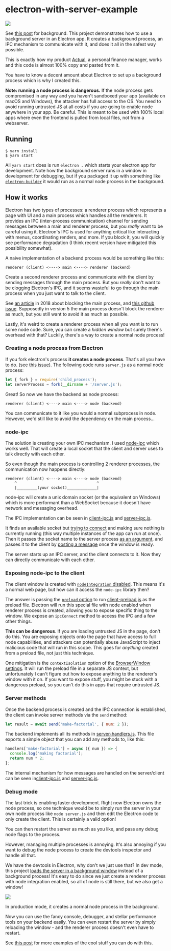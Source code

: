 # electron-with-server-example

![](http://jlongster.com/s/upload/ef77cefd-5ba9-47cd-9ddc-0c13af66a9d5.png)

See [this post](https://jlongster.com/secret-of-good-electron-apps) for background. This project demonstrates how to use a background server in an Electron app. It creates a background process, an IPC mechanism to communicate with it, and does it all in the safest way possible.

This is exactly how my product [Actual](https://actualbudget.com/), a personal finance manager, works and this code is almost 100% copy and pasted from it.

You have to know a decent amount about Electron to set up a background process which is why I created this.

**Note: running a node process is dangerous.** If the node process gets compromised in any way and you haven't sandboxed your app (available on macOS and Windows), the attacker has full access to the OS. You need to avoid running untrusted JS at all costs if you are going to enable node anywhere in your app. Be careful. This is meant to be used with 100% local apps where even the frontend is pulled from local files, not from a webserver.

## Running

```
$ yarn install
$ yarn start
```

All `yarn start` does is run `electron .` which starts your electron app for development. Note how the background server runs in a window in development for debugging, but if you packaged it up with something like [`electron-builder`](https://www.electron.build/) it would run as a normal node process in the background.

## How it works

Electron has two types of processes: a renderer process which represents a page with UI and a main process which handles all the renderers. It provides an IPC (inter-process communication) channel for sending messages between a main and renderer process, but you _really_ want to be careful using it. Electron's IPC is used for anything critical like interacting with menus, coordinating renders, and more. If you block it, you will quickly see performance degradation (I think recent version have mitigated this possibility somewhat).

A naive implementation of a backend process would be something like this:

```
renderer (client) <----> main <----> renderer (backend)
```

Create a second renderer process and communicate with the client by sending messages through the main process. But you _really_ don't want to be clogging Electron's IPC, and it seems wasteful to go through the main process when you just want to talk to the client.

See [an article](https://medium.com/actualbudget/the-horror-of-blocking-electrons-main-process-351bf11a763c) in 2018 about blocking the main process, and [this github issue](https://github.com/electron/electron/issues/12098). Supposedly in version 5 the main process doesn't block the renderer as much, but you still want to avoid it as much as possible.

Lastly, it's weird to create a renderer process when all you want is to run some node code. Sure, you can create a _hidden window_ but surely there's overhead with that? Luckily, there's a way to create a normal node process!

### Creating a node process from Electron

If you fork electron's process **it creates a node process**. That's all you have to do. (see [this issue](https://github.com/electron/electron/issues/6656)). The following code runs `server.js` as a normal node process:

```js
let { fork } = require('child_process');
let serverProcess = fork(__dirname + '/server.js');
```

Great! So now we have the backend as node process:

```
renderer (client) <----> main <----> node (backend)
```

You can communicate to it like you would a normal subprocess in node. However, we'd still like to avoid the dependency on the main process...

### node-ipc

The solution is creating your own IPC mechanism. I used [node-ipc](https://www.npmjs.com/package/node-ipc) which works well. That will create a local socket that the client and server uses to talk directly with each other.

So even though the main process is controlling 2 renderer processes, the communication now happens directly:

```
renderer (client) <----> main <----> node (backend)
    ^                                   ^
    |_________(your socket)_____________|
```

node-ipc will create a unix domain socket (or the equivalent on Windows) which is more performant than a WebSocket because it doesn't have network and messaging overhead.

The IPC implementation can be seen in [client-ipc.js](https://github.com/jlongster/electron-with-server-example/blob/master/client-ipc.js) and [server-ipc.js](https://github.com/jlongster/electron-with-server-example/blob/master/server-ipc.js).

It finds an available socket but [trying to connect](https://github.com/jlongster/electron-with-server-example/blob/master/find-open-socket.js) and making sure nothing is currently running (this way multiple instances of the app can run at once). Then it passes the socket name to the server process [as an argument](https://github.com/jlongster/electron-with-server-example/blob/ce2905cb9f018a81db83db193dbd7fd24fb77390/index.js#L54), and passes it to the client by [posting a message](https://github.com/jlongster/electron-with-server-example/blob/ce2905cb9f018a81db83db193dbd7fd24fb77390/index.js#L44) once the window is ready.

The server starts up an IPC server, and the client connects to it. Now they can directly communicate with each other.

### Exposing node-ipc to the client

The client window is created with [`nodeIntegration` disabled](https://github.com/jlongster/electron-with-server-example/blob/ce2905cb9f018a81db83db193dbd7fd24fb77390/index.js#L16). This means it's a normal web page, but how can it access the `node-ipc` library then?

The answer is passing the [`preload` option](https://github.com/jlongster/electron-with-server-example/blob/ce2905cb9f018a81db83db193dbd7fd24fb77390/index.js#L17) to run [client-preload.js](https://github.com/jlongster/electron-with-server-example/blob/ce2905cb9f018a81db83db193dbd7fd24fb77390/client-preload.js) as the preload file. Electron will run this special file with node enabled when renderer process is created, allowing you to expose specific thing to the window. We expose an `ipcConnect` method to access the IPC and a few other things.

**This can be dangerous**. If you are loading untrusted JS in the page, don't do this. You are exposing objects onto the page that have access to full node capabilities, and attackers can potentially abuse JavaScript to inject malicious code that will run in this scope. This goes for _anything_ created from a preload file, not just this technique.

One mitigation is the `contextIsolation` option of the [BrowserWindow settings](https://electronjs.org/docs/api/browser-window#new-browserwindowoptions). It will run the preload file in a separate JS context, but unfortunately I can't figure out how to expose anything to the renderer's window with it on. If you want to expose stuff, you might be stuck with a dangerous preload, so you can't do this in apps that require untrusted JS.

### Server methods

Once the backend process is created and the IPC connection is established, the client can invoke server methods via the `send` method:

```js
let result = await send('make-factorial', { num: 2 });
```

The backend implements all its methods in [server-handlers.js](https://github.com/jlongster/electron-with-server-example/blob/ce2905cb9f018a81db83db193dbd7fd24fb77390/server-handlers.js). This file exports a simple object that you can add any methods to, like this:

```js
handlers['make-factorial'] = async ({ num }) => {
  console.log('making factorial');
  return num * 2;
};
```

The internal mechanism for how messages are handled on the server/client can be seen in[client-ipc.js](https://github.com/jlongster/electron-with-server-example/blob/master/client-ipc.js) and [server-ipc.js](https://github.com/jlongster/electron-with-server-example/blob/master/server-ipc.js).

### Debug mode

The last trick is enabling faster development. Right now Electron owns the node process, so one technique would be to simply run the server in your own node process like `node server.js` and then edit the Electron code to only create the client. This is certainly a valid option!

You can then restart the server as much as you like, and pass any debug node flags to the process.

However, managing multiple processes is annoying. It's also annoying if you want to debug the node process to create the devtools inspector and handle all that.

We have the devtools in Electron, why don't we just use that? In dev mode, this project [loads the server in a background window](https://github.com/jlongster/electron-with-server-example/blob/ce2905cb9f018a81db83db193dbd7fd24fb77390/index.js#L67-L71) instead of a background process! It's easy to do since we just create a renderer process with node integration enabled, so all of node is still there, but we also get a window!

![](http://jlongster.com/s/upload/10fe1c47-44c1-4f5f-bb27-9b1223dba44d.png)

In production mode, it creates a normal node process in the background.

Now you can use the fancy console, debugger, and stellar performance
tools on your backend easily. You can even restart the server by simply reloading the window - and the renderer process doesn't even have to restart.

See [this post](https://jlongster.com/secret-of-good-electron-apps) for more examples of the cool stuff you can do with this.
